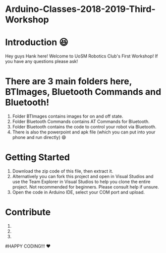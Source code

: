 # Arduino-Classes-2018-2019-Third-Workshop

# Introduction :laughing:
Hey guys Hank here! Welcome to UoSM Robotics Club's First Workshop! If you have any questions please ask!

# There are 3 main folders here, BTImages, Bluetooth Commands and Bluetooth!
1. Folder BTImages contains images for on and off state.
2. Folder Bluetooth Commands contains AT Commands for Bluetooth.
3. Folder Bluetooth contains the code to control your robot via Bluetooth.
4. There is also the powerpoint and apk file (which you can put into your phone and run directly) :smile:

# Getting Started
1. Download the zip code of this file, then extract it.
1. Alternatively you can fork this project and open in Visual Studios and use the Team Explorer in Visual Studios to help you clone the entire project. Not recommended for beginners. Please consult help if unsure.
2. Open the code in Arduino IDE, select your COM port and upload.

# Contribute
1. 
2. 
3. 

#HAPPY CODING!!! :heart:
